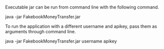 Executable jar can be run from command line with the following command.

java -jar FakebookMoneyTransfer.jar

To run the application with a different username and apikey, pass them as arguments through command line.

java -jar FakebookMoneyTransfer.jar username apikey 